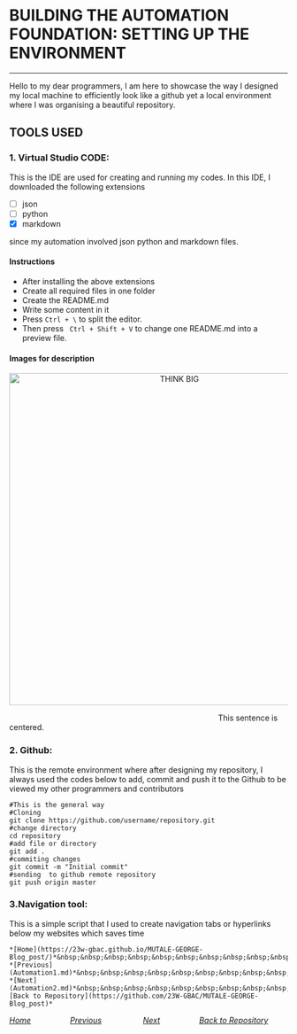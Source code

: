 # BUILDING THE AUTOMATION FOUNDATION: SETTING UP THE ENVIRONMENT
---
Hello to my dear programmers, I am here to showcase the way I designed my local machine to efficiently look like a github yet a local environment where I was organising a beautiful repository.

## TOOLS USED
### 1. Virtual Studio CODE: 
This is the IDE are used for creating and running my codes.
In this IDE, I downloaded the following extensions
- [ ] json
- [ ] python
- [x] markdown

since my automation involved json python and markdown files.
#### Instructions
- After installing the above extensions
- Create all required files in one folder
- Create the README.md 
- Write some content in it
- Press ``` Ctrl + \ ``` to split the editor.
- Then press ``` Ctrl + Shift + V``` to change one README.md into a preview file.
#### Images for description 
<p align="center">
  <img src="https://github.com/23W-GBAC/MUTALE-GEORGE-Blog_post/assets/148863672/91ef068f-6309-486b-977e-18664d930141" alt="THINK BIG" width="600">

&nbsp;&nbsp;&nbsp;&nbsp;&nbsp;&nbsp;&nbsp;&nbsp;&nbsp;&nbsp;&nbsp;&nbsp;&nbsp;&nbsp;&nbsp;&nbsp;&nbsp;&nbsp;&nbsp;&nbsp;&nbsp;&nbsp;&nbsp;&nbsp;&nbsp;&nbsp;&nbsp;&nbsp;&nbsp;&nbsp;&nbsp;&nbsp;&nbsp;&nbsp;&nbsp;&nbsp;&nbsp;&nbsp;&nbsp;&nbsp;&nbsp;&nbsp;&nbsp;&nbsp;&nbsp;&nbsp;&nbsp;&nbsp;&nbsp;&nbsp;&nbsp;&nbsp;&nbsp;&nbsp;&nbsp;&nbsp;&nbsp;&nbsp;&nbsp;&nbsp;&nbsp;&nbsp;&nbsp;&nbsp;&nbsp;&nbsp;&nbsp;&nbsp;&nbsp;&nbsp;&nbsp;&nbsp;&nbsp;&nbsp;&nbsp;&nbsp;&nbsp;&nbsp;&nbsp;&nbsp;&nbsp;&nbsp;&nbsp;&nbsp;&nbsp;&nbsp;&nbsp;&nbsp;&nbsp;&nbsp;&nbsp;&nbsp;&nbsp;&nbsp;&nbsp;&nbsp;This sentence is centered.
### 2. Github:
This is the remote environment where after designing my repository, I always used the codes below to add, commit and push it to the Github to be viewed my other programmers and contributors 

```
#This is the general way
#Cloning
git clone https://github.com/username/repository.git
#change directory
cd repository
#add file or directory
git add .
#commiting changes
git commit -m "Initial commit"
#sending  to github remote repository
git push origin master

```
### 3.Navigation tool:
This is a simple script that I used to create navigation tabs or hyperlinks below my websites which saves time

```
*[Home](https://23w-gbac.github.io/MUTALE-GEORGE-Blog_post/)*&nbsp;&nbsp;&nbsp;&nbsp;&nbsp;&nbsp;&nbsp;&nbsp;&nbsp;&nbsp;&nbsp;&nbsp;&nbsp;&nbsp;&nbsp;&nbsp;&nbsp; *[Previous](Automation1.md)*&nbsp;&nbsp;&nbsp;&nbsp;&nbsp;&nbsp;&nbsp;&nbsp;&nbsp;&nbsp;&nbsp;&nbsp;&nbsp;&nbsp;&nbsp;&nbsp;&nbsp;&nbsp; *[Next](Automation2.md)*&nbsp;&nbsp;&nbsp;&nbsp;&nbsp;&nbsp;&nbsp;&nbsp;&nbsp;&nbsp;&nbsp;&nbsp;&nbsp;&nbsp;&nbsp;&nbsp;&nbsp;&nbsp;*[Back to Repository](https://github.com/23W-GBAC/MUTALE-GEORGE-Blog_post)*
```

*[Home](https://23w-gbac.github.io/MUTALE-GEORGE-Blog_post/)*&nbsp;&nbsp;&nbsp;&nbsp;&nbsp;&nbsp;&nbsp;&nbsp;&nbsp;&nbsp;&nbsp;&nbsp;&nbsp;&nbsp;&nbsp;&nbsp;&nbsp; *[Previous](Automation1.md)*&nbsp;&nbsp;&nbsp;&nbsp;&nbsp;&nbsp;&nbsp;&nbsp;&nbsp;&nbsp;&nbsp;&nbsp;&nbsp;&nbsp;&nbsp;&nbsp;&nbsp;&nbsp; *[Next](Automation3.md)*&nbsp;&nbsp;&nbsp;&nbsp;&nbsp;&nbsp;&nbsp;&nbsp;&nbsp;&nbsp;&nbsp;&nbsp;&nbsp;&nbsp;&nbsp;&nbsp;&nbsp;&nbsp;*[Back to Repository](https://github.com/23W-GBAC/MUTALE-GEORGE-Blog_post)*
